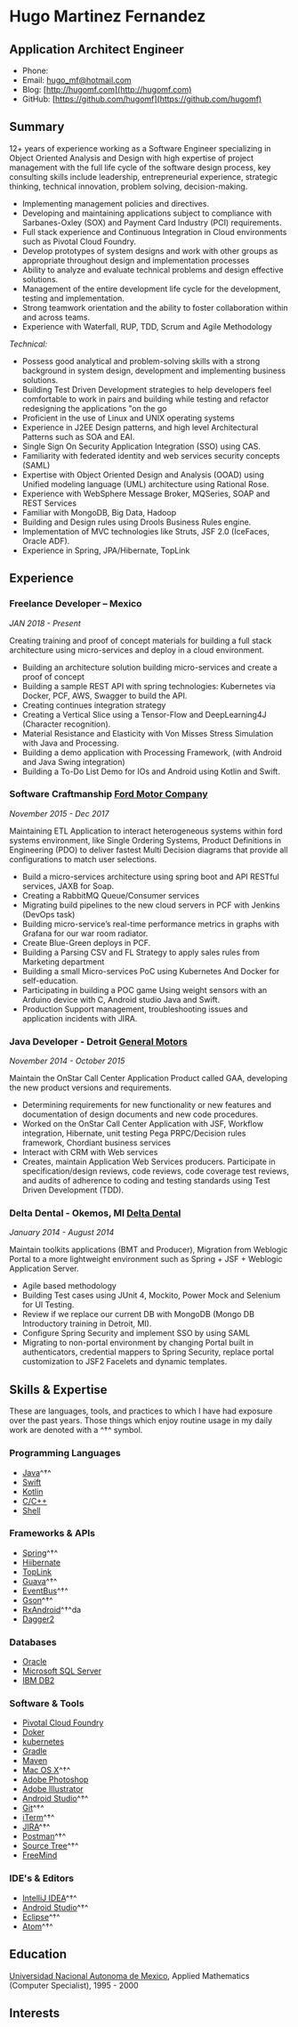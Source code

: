 # Hugo Martinez Fernandez

## Application Architect Engineer

- Phone:
- Email: [hugo_mf@hotmail.com](hugo_mf@hotmail.com)
- Blog: [http://hugomf.com](http://hugomf.com)
- GitHub: [https://github.com/hugomf](https://github.com/hugomf)

## Summary

12+ years of experience working as a Software Engineer specializing in Object Oriented Analysis and Design with high
expertise of project management with the full life cycle of the software design process, key consulting skills include
leadership, entrepreneurial experience, strategic thinking, technical innovation, problem solving, decision-making.

- Implementing management policies and directives.
- Developing and maintaining applications subject to compliance with Sarbanes-Oxley (SOX) and Payment Card Industry (PCI) requirements.
- Full stack experience and Continuous Integration in Cloud environments such as Pivotal Cloud Foundry.
- Develop prototypes of system designs and work with other groups as appropriate throughout design and implementation processes
- Ability to analyze and evaluate technical problems and design effective solutions.
- Management of the entire development life cycle for the development, testing and implementation.
- Strong teamwork orientation and the ability to foster collaboration within and across teams.
- Experience with Waterfall, RUP, TDD, Scrum and Agile Methodology

*_Technical:_*
-	Possess good analytical and problem-solving skills with a strong background in system design, development and implementing business solutions.
-	Building Test Driven Development strategies to help developers feel comfortable
  to work in pairs and building while testing and refactor redesigning the applications "on the go
-	Proficient in the use of Linux and UNIX operating systems
-	Experience in J2EE Design patterns, and high level Architectural Patterns such as SOA and EAI.
-	Single Sign On Security Application Integration (SSO) using CAS.
-	Familiarity with federated identity and web services security concepts (SAML)
-	Expertise with Object Oriented Design and Analysis (OOAD) using Unified modeling language (UML) architecture using Rational Rose.
-	Experience with WebSphere Message Broker, MQSeries, SOAP and REST Services
-	Familiar with MongoDB, Big Data, Hadoop
-	Building and Design rules using Drools Business Rules engine.
-	Implementation of MVC technologies like Struts, JSF 2.0 (IceFaces, Oracle ADF).
-	Experience in Spring, JPA/Hibernate, TopLink



## Experience

### **Freelance Developer – Mexico**

*JAN 2018 - Present*

Creating training and proof of concept materials for building a full stack architecture using micro-services and
deploy in a cloud environment.

*	Building an architecture solution building micro-services and create a proof of concept
*	Building a sample REST API with spring technologies:
	Kubernetes via Docker, PCF, AWS, Swagger to build the API.
*	Creating continues integration strategy
*	Creating a Vertical Slice using a Tensor-Flow and DeepLearning4J (Character recognition).
*	Material Resistance and Elasticity with Von Misses Stress Simulation with Java and Processing.
*	Building a demo application with Processing Framework, (with Android and Java Swing integration)
*	Building a To-Do List Demo for IOs and Android using Kotlin and Swift.

### **Software Craftmanship**  [Ford Motor Company](http://www.ford.com)

*November 2015 - Dec 2017*

Maintaining ETL Application to interact heterogeneous systems within ford systems environment,
like Single Ordering Systems, Product Definitions in Engineering (PDO) to deliver fastest
Multi Decision diagrams that provide all configurations to match user selections.

*	Build a micro-services architecture using spring boot and API RESTful services, JAXB for Soap.
*	Creating a RabbitMQ Queue/Consumer services
*	Migrating build pipelines to the new cloud servers in PCF with Jenkins (DevOps task)
*	Building micro-service’s real-time performance metrics in graphs with Grafana for our war room radiator.
*	Create Blue-Green deploys in PCF.
*	Building a Parsing CSV and FL Strategy to apply sales rules from Marketing department
*	Building a small Micro-services PoC using Kubernetes And Docker for self-education.
*	Participating in building a POC game Using weight sensors with an Arduino device with C, Android studio Java and Swift.
* Production Support management, troubleshooting issues and application incidents with JIRA.

### **Java Developer - Detroit** [General Motors](http://www.gm.com)

*November 2014 - October 2015*

Maintain the OnStar Call Center Application Product called GAA, developing the new product versions and requirements.

*	Determining requirements for new functionality or new features and documentation of design documents and new code procedures.
*	Worked on the OnStar Call Center Application with JSF, Workflow integration, Hibernate, unit testing Pega PRPC/Decision rules framework, Chordiant business services
*	Interact with CRM with Web services
*	Creates, maintain Application Web Services producers. Participate in specification/design reviews, code reviews, code coverage test reviews, and audits of adherence to coding and testing standards using Test Driven Development (TDD).


### **Delta Dental - Okemos, MI** [Delta Dental](https://www.deltadental.com/)

*January 2014 - August 2014*

Maintain toolkits applications (BMT and Producer), Migration from Weblogic Portal to a more lightweight environment
such as Spring + JSF + Weblogic Application Server.

*	Agile based methodology
*	Building Test cases using JUnit 4, Mockito, Power Mock and Selenium for UI Testing.
*	Review if we replace our current DB with MongoDB (Mongo DB Introductory training in Detroit, MI).
*	Configure Spring Security and implement SSO by using SAML
*	Migrating to non-portal environment by changing Portal built in authenticators, credential mappers to Spring Security, replace portal customization to JSF2 Facelets and dynamic templates.

## Skills & Expertise

These are languages, tools, and practices to which I have had exposure over the past years. Those things which enjoy routine usage in my daily work are denoted with a ^†^ symbol.

### Programming Languages

- [Java](https://www.java.com)^†^
- [Swift](https://developer.apple.com/swift/)
- [Kotlin](http://kotlinlang.org)
- [C/C++](http://www.cplusplus.com)
- [Shell](http://www.linuxshell.it)

### Frameworks & APIs

- [Spring](https://https://spring.io/)^†^
- [Hiibernate](http://hibernate.org/)
- [TopLink](http://www.oracle.com/technetwork/middleware/toplink/overview/index.html)
- [Guava](https://github.com/google/guava)^†^
- [EventBus](https://github.com/greenrobot/EventBus)^†^
- [Gson](https://github.com/google/gson)^†^
- [RxAndroid](https://github.com/ReactiveX/RxAndroid)^†^da
- [Dagger2](https://github.com/google/dagger)

### Databases

- [Oracle](https://www.oracle.com/database/index.html)
- [Microsoft SQL Server](https://github.com/google/dagger)
- [IBM DB2](https://github.com/google/dagger)


### Software & Tools

- [Pivotal Cloud Foundry](https://pivotal.io/platform)
- [Doker](https://www.docker.com/)
- [kubernetes](https://kubernetes.io/)
- [Gradle](https://gradle.org/)
- [Maven](https://maven.apache.org/)
- [Mac OS X](http://apple.com/macosx)^†^
- [Adobe Photoshop](https://www.adobe.com/products/photoshop.html)
- [Adobe Illustrator](https://www.adobe.com/products/illustrator.html)
- [Android Studio](https://developer.android.com/studio/index.html?hl=zh-cn)^†^
- [Git](https://git-scm.com)^†^
- [iTerm](https://www.iterm2.com)^†^
- [JIRA](https://www.atlassian.com/software/jira)^†^
- [Postman](https://www.getpostman.com)^†^
- [Source Tree](https://www.sourcetreeapp.com)^†^
- [FreeMind](http://freemind.sourceforge.net/wiki/index.php/Main_Page)


### IDE's & Editors
- [IntelliJ IDEA](https://www.jetbrains.com/idea)^†^
- [Android Studio](https://developer.android.com/studio/index.html?hl=zh-cn)^†^
- [Eclipse](https://www.eclipse.org/)^†^
- [Atom](https://atom.io)^†^


## Education

[Universidad Nacional Autonoma de Mexico](https://www.unam.mx/), Applied Mathematics (Computer Specialist), 1995 - 2000

## Interests
